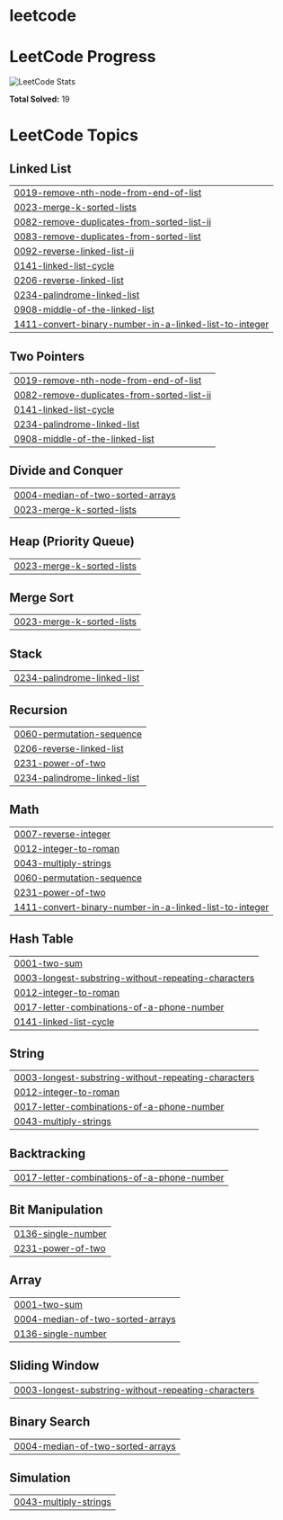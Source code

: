 # leetcode

# LeetCode Progress

![LeetCode Stats](https://quickchart.io/chart?c={type:'pie',data:{labels:['Easy','Medium','Hard'],datasets:[{data:[8,8,3]}]}}&width=200&height=200)

**Total Solved:** 19


<!---LeetCode Topics Start-->
# LeetCode Topics
## Linked List
|  |
| ------- |
| [0019-remove-nth-node-from-end-of-list](https://github.com/PSxUchiha/leetcode/tree/master/0019-remove-nth-node-from-end-of-list) |
| [0023-merge-k-sorted-lists](https://github.com/PSxUchiha/leetcode/tree/master/0023-merge-k-sorted-lists) |
| [0082-remove-duplicates-from-sorted-list-ii](https://github.com/PSxUchiha/leetcode/tree/master/0082-remove-duplicates-from-sorted-list-ii) |
| [0083-remove-duplicates-from-sorted-list](https://github.com/PSxUchiha/leetcode/tree/master/0083-remove-duplicates-from-sorted-list) |
| [0092-reverse-linked-list-ii](https://github.com/PSxUchiha/leetcode/tree/master/0092-reverse-linked-list-ii) |
| [0141-linked-list-cycle](https://github.com/PSxUchiha/leetcode/tree/master/0141-linked-list-cycle) |
| [0206-reverse-linked-list](https://github.com/PSxUchiha/leetcode/tree/master/0206-reverse-linked-list) |
| [0234-palindrome-linked-list](https://github.com/PSxUchiha/leetcode/tree/master/0234-palindrome-linked-list) |
| [0908-middle-of-the-linked-list](https://github.com/PSxUchiha/leetcode/tree/master/0908-middle-of-the-linked-list) |
| [1411-convert-binary-number-in-a-linked-list-to-integer](https://github.com/PSxUchiha/leetcode/tree/master/1411-convert-binary-number-in-a-linked-list-to-integer) |
## Two Pointers
|  |
| ------- |
| [0019-remove-nth-node-from-end-of-list](https://github.com/PSxUchiha/leetcode/tree/master/0019-remove-nth-node-from-end-of-list) |
| [0082-remove-duplicates-from-sorted-list-ii](https://github.com/PSxUchiha/leetcode/tree/master/0082-remove-duplicates-from-sorted-list-ii) |
| [0141-linked-list-cycle](https://github.com/PSxUchiha/leetcode/tree/master/0141-linked-list-cycle) |
| [0234-palindrome-linked-list](https://github.com/PSxUchiha/leetcode/tree/master/0234-palindrome-linked-list) |
| [0908-middle-of-the-linked-list](https://github.com/PSxUchiha/leetcode/tree/master/0908-middle-of-the-linked-list) |
## Divide and Conquer
|  |
| ------- |
| [0004-median-of-two-sorted-arrays](https://github.com/PSxUchiha/leetcode/tree/master/0004-median-of-two-sorted-arrays) |
| [0023-merge-k-sorted-lists](https://github.com/PSxUchiha/leetcode/tree/master/0023-merge-k-sorted-lists) |
## Heap (Priority Queue)
|  |
| ------- |
| [0023-merge-k-sorted-lists](https://github.com/PSxUchiha/leetcode/tree/master/0023-merge-k-sorted-lists) |
## Merge Sort
|  |
| ------- |
| [0023-merge-k-sorted-lists](https://github.com/PSxUchiha/leetcode/tree/master/0023-merge-k-sorted-lists) |
## Stack
|  |
| ------- |
| [0234-palindrome-linked-list](https://github.com/PSxUchiha/leetcode/tree/master/0234-palindrome-linked-list) |
## Recursion
|  |
| ------- |
| [0060-permutation-sequence](https://github.com/PSxUchiha/leetcode/tree/master/0060-permutation-sequence) |
| [0206-reverse-linked-list](https://github.com/PSxUchiha/leetcode/tree/master/0206-reverse-linked-list) |
| [0231-power-of-two](https://github.com/PSxUchiha/leetcode/tree/master/0231-power-of-two) |
| [0234-palindrome-linked-list](https://github.com/PSxUchiha/leetcode/tree/master/0234-palindrome-linked-list) |
## Math
|  |
| ------- |
| [0007-reverse-integer](https://github.com/PSxUchiha/leetcode/tree/master/0007-reverse-integer) |
| [0012-integer-to-roman](https://github.com/PSxUchiha/leetcode/tree/master/0012-integer-to-roman) |
| [0043-multiply-strings](https://github.com/PSxUchiha/leetcode/tree/master/0043-multiply-strings) |
| [0060-permutation-sequence](https://github.com/PSxUchiha/leetcode/tree/master/0060-permutation-sequence) |
| [0231-power-of-two](https://github.com/PSxUchiha/leetcode/tree/master/0231-power-of-two) |
| [1411-convert-binary-number-in-a-linked-list-to-integer](https://github.com/PSxUchiha/leetcode/tree/master/1411-convert-binary-number-in-a-linked-list-to-integer) |
## Hash Table
|  |
| ------- |
| [0001-two-sum](https://github.com/PSxUchiha/leetcode/tree/master/0001-two-sum) |
| [0003-longest-substring-without-repeating-characters](https://github.com/PSxUchiha/leetcode/tree/master/0003-longest-substring-without-repeating-characters) |
| [0012-integer-to-roman](https://github.com/PSxUchiha/leetcode/tree/master/0012-integer-to-roman) |
| [0017-letter-combinations-of-a-phone-number](https://github.com/PSxUchiha/leetcode/tree/master/0017-letter-combinations-of-a-phone-number) |
| [0141-linked-list-cycle](https://github.com/PSxUchiha/leetcode/tree/master/0141-linked-list-cycle) |
## String
|  |
| ------- |
| [0003-longest-substring-without-repeating-characters](https://github.com/PSxUchiha/leetcode/tree/master/0003-longest-substring-without-repeating-characters) |
| [0012-integer-to-roman](https://github.com/PSxUchiha/leetcode/tree/master/0012-integer-to-roman) |
| [0017-letter-combinations-of-a-phone-number](https://github.com/PSxUchiha/leetcode/tree/master/0017-letter-combinations-of-a-phone-number) |
| [0043-multiply-strings](https://github.com/PSxUchiha/leetcode/tree/master/0043-multiply-strings) |
## Backtracking
|  |
| ------- |
| [0017-letter-combinations-of-a-phone-number](https://github.com/PSxUchiha/leetcode/tree/master/0017-letter-combinations-of-a-phone-number) |
## Bit Manipulation
|  |
| ------- |
| [0136-single-number](https://github.com/PSxUchiha/leetcode/tree/master/0136-single-number) |
| [0231-power-of-two](https://github.com/PSxUchiha/leetcode/tree/master/0231-power-of-two) |
## Array
|  |
| ------- |
| [0001-two-sum](https://github.com/PSxUchiha/leetcode/tree/master/0001-two-sum) |
| [0004-median-of-two-sorted-arrays](https://github.com/PSxUchiha/leetcode/tree/master/0004-median-of-two-sorted-arrays) |
| [0136-single-number](https://github.com/PSxUchiha/leetcode/tree/master/0136-single-number) |
## Sliding Window
|  |
| ------- |
| [0003-longest-substring-without-repeating-characters](https://github.com/PSxUchiha/leetcode/tree/master/0003-longest-substring-without-repeating-characters) |
## Binary Search
|  |
| ------- |
| [0004-median-of-two-sorted-arrays](https://github.com/PSxUchiha/leetcode/tree/master/0004-median-of-two-sorted-arrays) |
## Simulation
|  |
| ------- |
| [0043-multiply-strings](https://github.com/PSxUchiha/leetcode/tree/master/0043-multiply-strings) |
<!---LeetCode Topics End-->

